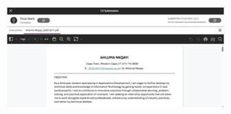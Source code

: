 ![CV Submission Evidence](https://github.com/Ahluma-Nkqayi/Digital-Portfolio-PRP372S/raw/main/CV%20Submission/CV%20Submission.png)
